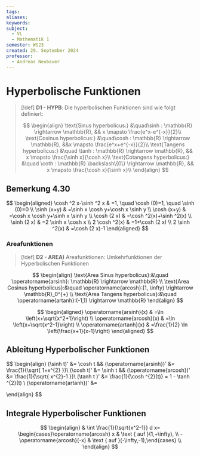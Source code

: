 ```yaml
---
tags: 
aliases: 
keywords: 
subject:
  - VL
  - Mathematik 1
semester: WS23
created: 29. September 2024
professor:
  - Andreas Neubauer
---
```

 

# Hyperbolische Funktionen

> [!def] **D1 - HYPB**: Die hyperbolischen Funktionen sind wie folgt definiert:
> 
> $$
> \begin{align}
> \text{Sinus hyperbolicus:} &\quad\sinh : \mathbb{R} \rightarrow \mathbb{R}, && x \mapsto \frac{e^x-e^{-x}}{2}\\
> \text{Cosinus hyperbolicus:} &\quad\cosh : \mathbb{R} \rightarrow \mathbb{R}, &&x \mapsto \frac{e^x+e^{-x}}{2}\\
> \text{Tangens hyperbolicus:} &\quad \tanh : \mathbb{R} \rightarrow \mathbb{R}, && x \mapsto \frac{\sinh x}{\cosh x}\\
> \text{Cotangens hyperbolicus:} &\quad \coth : \mathbb{R} \backslash\{0\} \rightarrow \mathbb{R}, && x \mapsto \frac{\cosh x}{\sinh x}\\
> \end{align}
> $$

## Bemerkung 4.30

$$
\begin{aligned}
\cosh ^2 x-\sinh ^2 x & =1, \quad \cosh (0)=1, \quad \sinh (0)=0 \\
\sinh (x+y) & =\sinh x \cosh y+\cosh x \sinh y \\
\cosh (x+y) & =\cosh x \cosh y+\sinh x \sinh y \\
\cosh (2 x) & =\cosh ^2(x)+\sinh ^2(x) \\
\sinh (2 x) & =2 \sinh x \cosh x \\
2 \cosh ^2(x) & =1+\cosh (2 x) \\
2 \sinh ^2(x) & =\cosh (2 x)-1
\end{aligned}
$$

### Areafunktionen

> [!def] **D2 - AREA)** Areafunktionen: Umkehrfunktionen der Hyperbolischen Funktionen 


$$
\begin{align}
\text{Area Sinus hyperbolicus}:&\quad \operatorname{arsinh}: \mathbb{R} \rightarrow \mathbb{R} \\
\text{Area Cosinus hyperbolicus}:&\quad \operatorname{arcosh}:[1, \infty) \rightarrow \mathbb{R}_0^{+} \\
\text{Area Tangens hyperbolicus}:&\quad  \operatorname{artanh}:(-1,1) \rightarrow \mathbb{R}
\end{align}
$$

$$
\begin{aligned}
\operatorname{arsinh}(x) & =\ln \left(x+\sqrt{x^2+1}\right) \\
\operatorname{arcosh}(x) & =\ln \left(x+\sqrt{x^2-1}\right) \\
\operatorname{artanh}(x) & =\frac{1}{2} \ln \left(\frac{x+1}{x-1}\right)
\end{aligned}
$$



## Ableitung Hyperbolischer Funktionen

$$
\begin{align}
(\sinh t)' &= \cosh t  && (\operatorname{arsinh})' &= \frac{1}{\sqrt{ 1+x^{2} }}\\
(\cosh t)' &= \sinh t && (\operatorname{arcosh})' &= \frac{1}{\sqrt{ x^{2}-1 }}\\
(\tanh t )' &= \frac{1}{\cosh ^{2}(t)} = 1 - \tanh ^{2}(t)  \\
(\operatorname{artanh})' &= 

\end{align}
$$

## Integrale Hyperbolischer Funktionen

$$
\begin{align}
& \int \frac{1}{\sqrt{x^2-1}} d x= \begin{cases}\operatorname{arcosh} x & \text { auf }(1,+\infty), \\
-\operatorname{arcosh}(-x) & \text { auf }(-\infty,-1),\end{cases} \\
\end{align}
$$